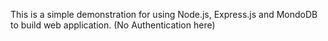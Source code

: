 This is a simple demonstration for using Node.js, Express.js and MondoDB to build web application. (No Authentication here)
